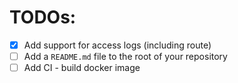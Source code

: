 # TODOs:

- [x] Add support for access logs (including route)
- [ ] Add a `README.md` file to the root of your repository
- [ ] Add CI - build docker image
